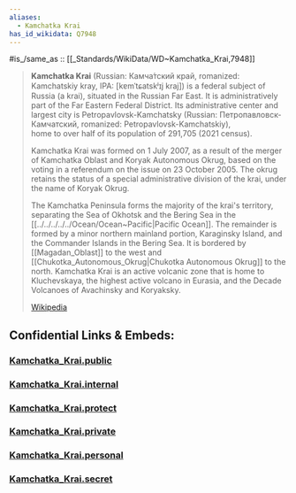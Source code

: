 ```yaml
---
aliases:
  - Kamchatka Krai
has_id_wikidata: Q7948
---
```


#is_/same_as :: [[_Standards/WikiData/WD~Kamchatka_Krai,7948]]


> **Kamchatka Krai** (Russian: Камча́тский край, romanized: Kamchatskiy kray, 
> IPA: [kɐmˈtɕatskʲɪj kraj]) is a federal subject of Russia (a krai), situated in the Russian Far East. 
> It is administratively part of the Far Eastern Federal District. 
> Its administrative center and largest city is Petropavlovsk-Kamchatsky (Russian: Петропавловск-Камчатский, romanized: Petropavlovsk-Kamchatskiy),  
> home to over half of its population of 291,705 (2021 census). 
>
> Kamchatka Krai was formed on 1 July 2007, as a result of the merger of Kamchatka Oblast and Koryak Autonomous Okrug, based on the voting in a referendum on the issue on 23 October 2005. The okrug retains the status of a special administrative division of the krai, under the name of Koryak Okrug.
>
> The Kamchatka Peninsula forms the majority of the krai's territory, 
> separating the Sea of Okhotsk and the Bering Sea in the [[../../../../../Ocean/Ocean~Pacific|Pacific Ocean]]. 
> The remainder is formed by a minor northern mainland portion, Karaginsky Island, 
> and the Commander Islands in the Bering Sea. It is bordered by [[Magadan_Oblast]] to the west and [[Chukotka_Autonomous_Okrug|Chukotka Autonomous Okrug]] to the north. 
> Kamchatka Krai is an active volcanic zone that is home to Kluchevskaya, 
> the highest active volcano in Eurasia, and the Decade Volcanoes of Avachinsky and Koryaksky.
>
> [Wikipedia](https://en.wikipedia.org/wiki/Kamchatka%20Krai) 




## Confidential Links & Embeds: 

### [Kamchatka_Krai.public](/_public/\Earth\Continent\Europe\Europe~East\Russia\SiberiaKamchatka_Krai.public.md) 

### [Kamchatka_Krai.internal](/_internal/\Earth\Continent\Europe\Europe~East\Russia\SiberiaKamchatka_Krai.internal.md) 

### [Kamchatka_Krai.protect](/_protect/\Earth\Continent\Europe\Europe~East\Russia\SiberiaKamchatka_Krai.protect.md) 

### [Kamchatka_Krai.private](/_private/\Earth\Continent\Europe\Europe~East\Russia\SiberiaKamchatka_Krai.private.md) 

### [Kamchatka_Krai.personal](/_personal/\Earth\Continent\Europe\Europe~East\Russia\SiberiaKamchatka_Krai.personal.md) 

### [Kamchatka_Krai.secret](/_secret/\Earth\Continent\Europe\Europe~East\Russia\SiberiaKamchatka_Krai.secret.md)

